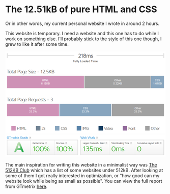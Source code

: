 # The 12.51kB of pure HTML and CSS 
Or in other words, my current personal website I wrote in around 2 hours. 

This website is temporary. I need a website and this one has to do while I work on something else. I'll probably stick to the style of this one though, I grew to like it after some time.

![Website size](./images/size.PNG)
![Website grade](./images/grade.png)

The main inspiration for writing this website in a minimalist way was [The 512KB Club](https://512kb.club)  which has a list of some websites under 512kB. After looking at some of them I got really interested in optimization, or "how good can my website look while being as small as possible". You can view the full report from GTmetrix [here](https://gtmetrix.com/reports/sentiww.github.io/My7A2Kx7/).